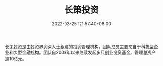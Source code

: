 ﻿---
weight: 
title: "长策投资"
description: "长策投资是由投资界资深人士组建的投资管理机构，团队成员主要来自于科技型企业和大型金融机构"
date: 2022-03-25T21:57:40+08:00
lastmod: 2022-03-25T16:45:40+08:00
draft: false
authors: ["Metabd"]
featuredImage: "changcetouzi.jpg"
link: ""
tags: ["投资机构","长策投资"]
categories: ["navigation"]
navigation: ["投资机构"]
lightgallery: true
toc: true
pinned: false
recommend: false
recommend1: false
---
长策投资是由投资界资深人士组建的投资管理机构，团队成员主要来自于科技型企业和大型金融机构。团队自2008年以来陆续发起多只创业投资基金，管理总资产逾10亿元。
